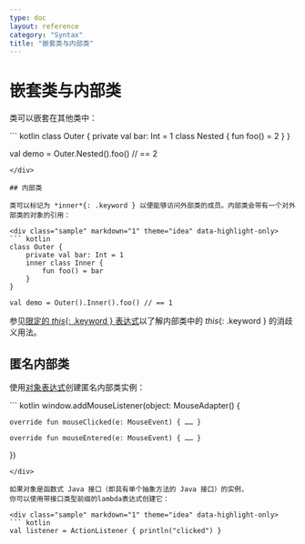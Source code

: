 ```yaml
---
type: doc
layout: reference
category: "Syntax"
title: "嵌套类与内部类"
---
```


# 嵌套类与内部类

类可以嵌套在其他类中：

<div class="sample" markdown="1" theme="idea" data-highlight-only>
``` kotlin
class Outer {
    private val bar: Int = 1
    class Nested {
        fun foo() = 2
    }
}

val demo = Outer.Nested().foo() // == 2
```
</div>

## 内部类

类可以标记为 *inner*{: .keyword } 以便能够访问外部类的成员。内部类会带有一个对外部类的对象的引用：

<div class="sample" markdown="1" theme="idea" data-highlight-only>
``` kotlin
class Outer {
    private val bar: Int = 1
    inner class Inner {
        fun foo() = bar
    }
}

val demo = Outer().Inner().foo() // == 1
```
</div>

参见[限定的 *this*{: .keyword } 表达式](this-expressions.html)以了解内部类中的 *this*{: .keyword } 的消歧义用法。

## 匿名内部类

使用[对象表达式](object-declarations.html#对象表达式)创建匿名内部类实例：

<div class="sample" markdown="1" theme="idea" data-highlight-only>
``` kotlin
window.addMouseListener(object: MouseAdapter() {

    override fun mouseClicked(e: MouseEvent) { …… }
                                                                                                            
    override fun mouseEntered(e: MouseEvent) { …… }
})
```
</div>

如果对象是函数式 Java 接口（即具有单个抽象方法的 Java 接口）的实例，
你可以使用带接口类型前缀的lambda表达式创建它：

<div class="sample" markdown="1" theme="idea" data-highlight-only>
``` kotlin
val listener = ActionListener { println("clicked") }
```
</div>
